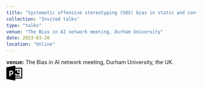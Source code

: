 ```yaml
---
title: "Systematic offensive stereotyping (SOS) bias in static and contextual word embeddings"
collection: "Invited talks"
type: "talks"
venue: "The Bias in AI network meeting, Durham University"
date: 2023-03-20
location: "Online"
---
```

<b>venue:</b> The Bias in AI network meeting, Durham University, the UK.<br>
<a href="/files/talks/2023/Durham/Durham_talk.pdf"><img src="/images/ppt_symbol.png" alt="Link to PPT" style="width:42px;height:42px;"></a>&nbsp;&nbsp;


